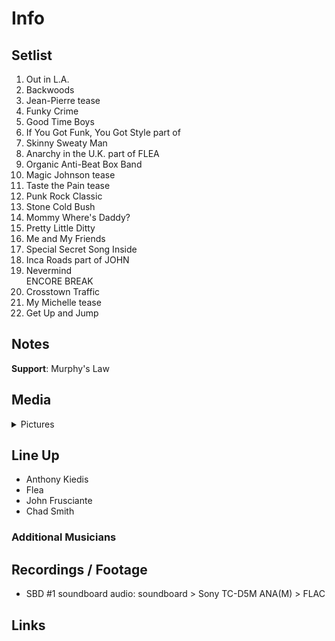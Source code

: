 # Info

## Setlist

1. Out in L.A.
2. Backwoods
3. Jean-Pierre tease
4. Funky Crime
5. Good Time Boys
6. If You Got Funk, You Got Style part of
7. Skinny Sweaty Man
8. Anarchy in the U.K. part of FLEA
9. Organic Anti-Beat Box Band
10. Magic Johnson tease
11. Taste the Pain tease
12. Punk Rock Classic
13. Stone Cold Bush
14. Mommy Where's Daddy?
15. Pretty Little Ditty
16. Me and My Friends
17. Special Secret Song Inside
18. Inca Roads part of JOHN
19. Nevermind
<br> ENCORE BREAK
20. Crosstown Traffic
21. My Michelle tease
22. Get Up and Jump

## Notes

**Support**: Murphy's Law

## Media 

<details>
  <summary>Pictures</summary>
  <!--<img alt="Setlist" title="Setlist" src="_.jpg" height="200" />
  <img alt="Flyer" title="Flyer" src="_.jpg" height="200" />
  <img alt="Clipper" title="Clipper" src="_.jpg" height="200" />
  <img alt="Ticket" title="Ticket" src="_.jpg" height="200" />
  -->
</details>

## Line Up

* Anthony Kiedis
* Flea
* John Frusciante
* Chad Smith

### Additional Musicians

## Recordings / Footage

* SBD #1 soundboard audio: soundboard > Sony TC-D5M ANA(M) > FLAC

## Links